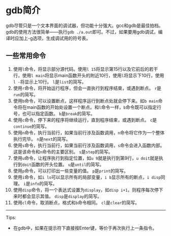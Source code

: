 # gdb简介
gdb尽管只是一个文本界面的调试器，但功能十分强大。gcc和gdb是最佳拍档。
gdb的使用方法很简单——执行`gdb ./a.out`即可。不过，如果要用gdb调试，编译时应加上-g选项，生成调试用的符号表。
## 一些常用命令
1. 使用`l`命令，将显示部分源代码。使用`l 15`将显示第15行以及它前后的若干行，使用`l main`将显示main函数开头的附近10行，使用`l`将显示下10行，使用`l -`将显示上10行。
`l`是`list`的简写。
2. 使用`r`命令，将开始运行程序，但会一直执行到程序结束，或遇到断点。
`r`是`run`的简写。
3. 使用`b`命令，可以设置断点，这样程序运行到断点处就会停下来。如`b main`命令将在main函数的开始处设置一个断点。和`l`命令一样，`b`命令既可以指定行号，也可以指定函数。
`b`是`break`的简写。
4. 使用`c`命令，停下来的程序将继续运行，直到程序结束，或遇到断点。
`c`是`continue`的简写。
5. 使用`n`命令，执行当前行，如果当前行涉及函数调用，`n`命令将它作为一个整体执行完毕。
`n`是`next`的简写。
6. 使用`s`命令，执行当前行，如果当前行涉及函数调用，`s`命令会进入函数内部。这是该命令和`n`命令的主要区别。
`s`是`step`的简写。
7. 使用`u`命令，让程序执行到指定位置，如`u 9`就是执行到第9行，`u doit`就是执行到`doit`函数的开头位置。
`u`是`until`的简写。
8. 使用`p`命令，可以打印出一些变量的值。
`p`是`print`的简写。
9. 使用`i`命令，如`i lo`可以显示所有的局部变量，`i b`显示所有的断点，`i disp`同理。
`i`是`info`的简写。
10. 使用`disp`命令，将一个表达式设置为`display`，如`disp i+1`，则程序每次停下来时都会显示其值。
`disp`是`display`的简写。
11. 使用`cl`命令，取消断点，格式和`b`命令相同。
`cl`是`clear`的简写。
---
Tips:
* 在gdb中，如果在提示符下直接按Enter键，等价于再次执行上一条指令。


